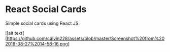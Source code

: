 # React Social Cards

Simple social cards using React JS. 

![alt text][https://github.com/calvin228/assets/blob/master/Screenshot%20from%202018-08-27%2014-56-16.png]
